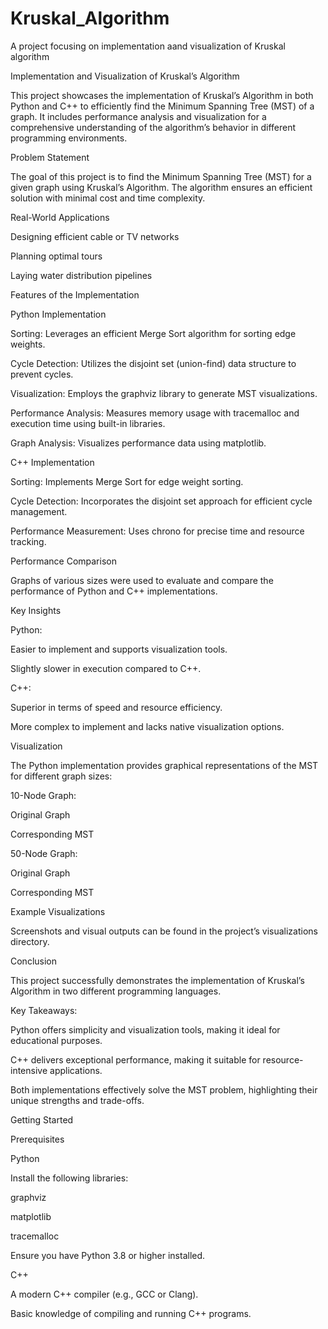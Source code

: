 # Kruskal_Algorithm
 A project focusing on implementation aand visualization of Kruskal algorithm

 Implementation and Visualization of Kruskal’s Algorithm

This project showcases the implementation of Kruskal’s Algorithm in both Python and C++ to efficiently find the Minimum Spanning Tree (MST) of a graph. It includes performance analysis and visualization for a comprehensive understanding of the algorithm’s behavior in different programming environments.


Problem Statement

The goal of this project is to find the Minimum Spanning Tree (MST) for a given graph using Kruskal’s Algorithm. The algorithm ensures an efficient solution with minimal cost and time complexity.

Real-World Applications

Designing efficient cable or TV networks

Planning optimal tours

Laying water distribution pipelines

Features of the Implementation

Python Implementation

Sorting: Leverages an efficient Merge Sort algorithm for sorting edge weights.

Cycle Detection: Utilizes the disjoint set (union-find) data structure to prevent cycles.

Visualization: Employs the graphviz library to generate MST visualizations.

Performance Analysis: Measures memory usage with tracemalloc and execution time using built-in libraries.

Graph Analysis: Visualizes performance data using matplotlib.

C++ Implementation

Sorting: Implements Merge Sort for edge weight sorting.

Cycle Detection: Incorporates the disjoint set approach for efficient cycle management.

Performance Measurement: Uses chrono for precise time and resource tracking.

Performance Comparison

Graphs of various sizes were used to evaluate and compare the performance of Python and C++ implementations.

Key Insights

Python:

Easier to implement and supports visualization tools.

Slightly slower in execution compared to C++.

C++:

Superior in terms of speed and resource efficiency.

More complex to implement and lacks native visualization options.

Visualization

The Python implementation provides graphical representations of the MST for different graph sizes:

10-Node Graph:

Original Graph

Corresponding MST

50-Node Graph:

Original Graph

Corresponding MST

Example Visualizations

Screenshots and visual outputs can be found in the project’s visualizations directory.

Conclusion

This project successfully demonstrates the implementation of Kruskal’s Algorithm in two different programming languages.

Key Takeaways:

Python offers simplicity and visualization tools, making it ideal for educational purposes.

C++ delivers exceptional performance, making it suitable for resource-intensive applications.

Both implementations effectively solve the MST problem, highlighting their unique strengths and trade-offs.

Getting Started

Prerequisites

Python

Install the following libraries:

graphviz

matplotlib

tracemalloc

Ensure you have Python 3.8 or higher installed.

C++

A modern C++ compiler (e.g., GCC or Clang).

Basic knowledge of compiling and running C++ programs.
